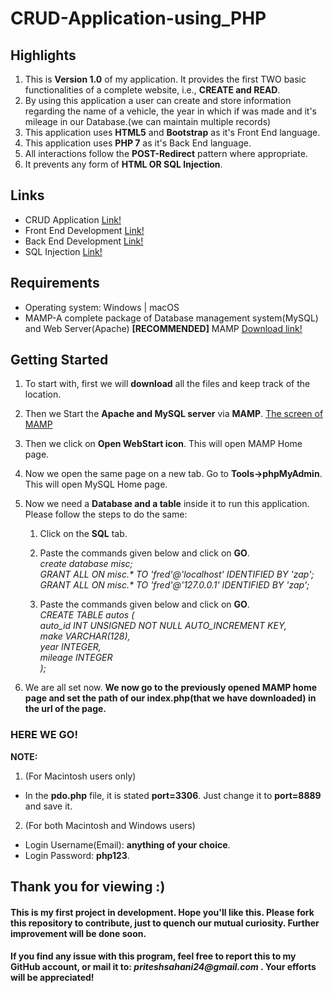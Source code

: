 # CRUD-Application-using_PHP

## Highlights
1. This is **Version 1.0** of my application. It provides the first TWO basic functionalities of a complete website, i.e., **CREATE and READ**. 
1. By using this application a user can create and store information regarding the name of a vehicle, the year in which if was made and it's mileage in our Database.(we can maintain multiple records)
1. This application uses **HTML5** and **Bootstrap** as it's Front End language.
1. This application uses **PHP 7** as it's Back End language.
1. All interactions follow the **POST-Redirect** pattern where appropriate.
1. It prevents any form of **HTML OR SQL Injection**.

## Links
* CRUD Application [Link!](https://en.wikipedia.org/wiki/Create,_read,_update_and_delete)
* Front End Development [Link!](https://en.wikipedia.org/wiki/Front-end_web_development)
* Back End Development [Link!](https://en.wikipedia.org/wiki/Back-end_web_development)
* SQL Injection [Link!](https://en.wikipedia.org/wiki/Code_injection#SQL_injection)

## Requirements
* Operating system:	Windows | macOS
* MAMP-A complete package of Database management system(MySQL) and Web Server(Apache) **[RECOMMENDED]**
  MAMP [Download link!](https://www.mamp.info/en/downloads/)
  
## Getting Started 
1. To start with, first we will **download** all the files and keep track of the location.
1. Then we Start the **Apache and MySQL server** via **MAMP**. [The screen of MAMP](https://documentation.mamp.info/en/MAMP-Mac/First-Steps/)
1. Then we click on **Open WebStart icon**. This will open MAMP Home page.
1. Now we open the same page on a new tab. Go to **Tools->phpMyAdmin**. This will open MySQL Home page.
1. Now we need a **Database and a table** inside it to run this application. Please follow the steps to do the same:
      1. Click on the **SQL** tab.
      
      1. Paste the commands given below and click on **GO**.  
      _create database misc;_  
      _GRANT ALL ON misc.* TO 'fred'@'localhost' IDENTIFIED BY 'zap';_  
      _GRANT ALL ON misc.* TO 'fred'@'127.0.0.1' IDENTIFIED BY 'zap';_  
      
      1. Paste the commands given below and click on **GO**.  
      _CREATE TABLE autos (_  
      _auto_id INT UNSIGNED NOT NULL AUTO_INCREMENT KEY,_  
      _make VARCHAR(128),_  
      _year INTEGER,_  
      _mileage INTEGER_  
      _);_  
      
 1. We are all set now. **We now go to the previously opened MAMP home page and set the path of our index.php(that we have downloaded) in the url of the page.**  
 
 ### HERE WE GO!
 
**NOTE:**
1. (For Macintosh users only)  
* In the **pdo.php** file, it is stated **port=3306**. Just change it to **port=8889** and save it.  
2. (For both Macintosh and Windows users) 
* Login Username(Email): **anything of your choice**.
* Login Password: **php123**.  

## Thank you for viewing :)

#### This is my first project in development. Hope you'll like this. Please fork this repository to contribute, just to quench our mutual curiosity. Further improvement will be done soon.  

#### If you find any issue with this program, feel free to report this to my GitHub account, or mail it to: _priteshsahani24@gmail.com_ . Your efforts will be appreciated!
      

